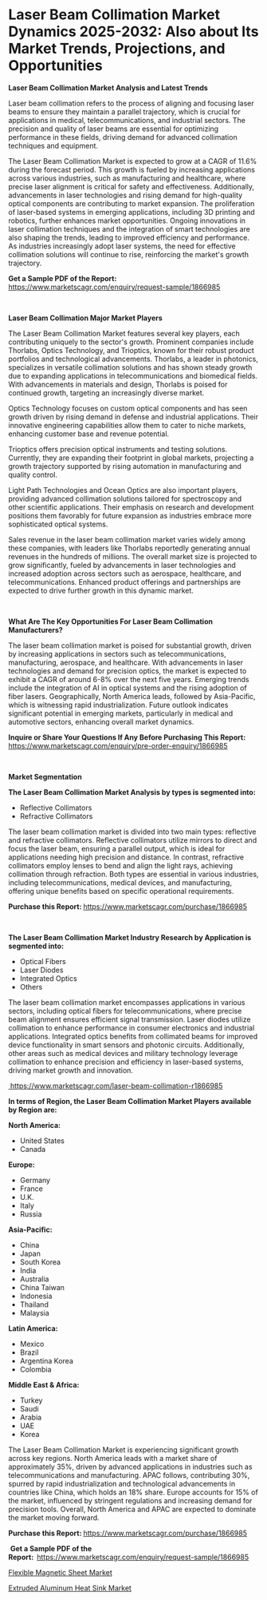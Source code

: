 <p><h1>Laser Beam Collimation Market Dynamics 2025-2032: Also about Its Market Trends, Projections, and Opportunities</h1></p><p><strong>Laser Beam Collimation Market Analysis and Latest Trends</strong></p>
<p><p>Laser beam collimation refers to the process of aligning and focusing laser beams to ensure they maintain a parallel trajectory, which is crucial for applications in medical, telecommunications, and industrial sectors. The precision and quality of laser beams are essential for optimizing performance in these fields, driving demand for advanced collimation techniques and equipment.</p><p>The Laser Beam Collimation Market is expected to grow at a CAGR of 11.6% during the forecast period. This growth is fueled by increasing applications across various industries, such as manufacturing and healthcare, where precise laser alignment is critical for safety and effectiveness. Additionally, advancements in laser technologies and rising demand for high-quality optical components are contributing to market expansion. The proliferation of laser-based systems in emerging applications, including 3D printing and robotics, further enhances market opportunities. Ongoing innovations in laser collimation techniques and the integration of smart technologies are also shaping the trends, leading to improved efficiency and performance. As industries increasingly adopt laser systems, the need for effective collimation solutions will continue to rise, reinforcing the market's growth trajectory.</p></p>
<p><strong>Get a Sample PDF of the Report:&nbsp;</strong> <a href="https://www.marketscagr.com/enquiry/request-sample/1866985?utm_campaign=1901&utm_medium=2&utm_source=Github&utm_content=ia&utm_term=06042025&utm_id=laser-beam-collimation">https://www.marketscagr.com/enquiry/request-sample/1866985</a></p>
<p>&nbsp;</p>
<p><strong>Laser Beam Collimation Major Market Players</strong></p>
<p><p>The Laser Beam Collimation Market features several key players, each contributing uniquely to the sector's growth. Prominent companies include Thorlabs, Optics Technology, and Trioptics, known for their robust product portfolios and technological advancements. Thorlabs, a leader in photonics, specializes in versatile collimation solutions and has shown steady growth due to expanding applications in telecommunications and biomedical fields. With advancements in materials and design, Thorlabs is poised for continued growth, targeting an increasingly diverse market.</p><p>Optics Technology focuses on custom optical components and has seen growth driven by rising demand in defense and industrial applications. Their innovative engineering capabilities allow them to cater to niche markets, enhancing customer base and revenue potential. </p><p>Trioptics offers precision optical instruments and testing solutions. Currently, they are expanding their footprint in global markets, projecting a growth trajectory supported by rising automation in manufacturing and quality control.</p><p>Light Path Technologies and Ocean Optics are also important players, providing advanced collimation solutions tailored for spectroscopy and other scientific applications. Their emphasis on research and development positions them favorably for future expansion as industries embrace more sophisticated optical systems.</p><p>Sales revenue in the laser beam collimation market varies widely among these companies, with leaders like Thorlabs reportedly generating annual revenues in the hundreds of millions. The overall market size is projected to grow significantly, fueled by advancements in laser technologies and increased adoption across sectors such as aerospace, healthcare, and telecommunications. Enhanced product offerings and partnerships are expected to drive further growth in this dynamic market.</p></p>
<p>&nbsp;</p>
<p><strong>What Are The Key Opportunities For Laser Beam Collimation Manufacturers?</strong></p>
<p><p>The laser beam collimation market is poised for substantial growth, driven by increasing applications in sectors such as telecommunications, manufacturing, aerospace, and healthcare. With advancements in laser technologies and demand for precision optics, the market is expected to exhibit a CAGR of around 6-8% over the next five years. Emerging trends include the integration of AI in optical systems and the rising adoption of fiber lasers. Geographically, North America leads, followed by Asia-Pacific, which is witnessing rapid industrialization. Future outlook indicates significant potential in emerging markets, particularly in medical and automotive sectors, enhancing overall market dynamics.</p></p>
<p><strong>Inquire or Share Your Questions If Any Before Purchasing This Report:</strong> <a href="https://www.marketscagr.com/enquiry/pre-order-enquiry/1866985?utm_campaign=1901&utm_medium=2&utm_source=Github&utm_content=ia&utm_term=06042025&utm_id=laser-beam-collimation">https://www.marketscagr.com/enquiry/pre-order-enquiry/1866985</a></p>
<p>&nbsp;</p>
<p><strong>Market Segmentation</strong></p>
<p><strong>The Laser Beam Collimation Market Analysis by types is segmented into:</strong></p>
<p><ul><li>Reflective Collimators</li><li>Refractive Collimators</li></ul></p>
<p><p>The laser beam collimation market is divided into two main types: reflective and refractive collimators. Reflective collimators utilize mirrors to direct and focus the laser beam, ensuring a parallel output, which is ideal for applications needing high precision and distance. In contrast, refractive collimators employ lenses to bend and align the light rays, achieving collimation through refraction. Both types are essential in various industries, including telecommunications, medical devices, and manufacturing, offering unique benefits based on specific operational requirements.</p></p>
<p><strong>Purchase this Report:&nbsp;</strong><a href="https://www.marketscagr.com/purchase/1866985?utm_campaign=1901&utm_medium=2&utm_source=Github&utm_content=ia&utm_term=06042025&utm_id=laser-beam-collimation">https://www.marketscagr.com/purchase/1866985</a></p>
<p>&nbsp;</p>
<p><strong>The Laser Beam Collimation Market Industry Research by Application is segmented into:</strong></p>
<p><ul><li>Optical Fibers</li><li>Laser Diodes</li><li>Integrated Optics</li><li>Others</li></ul></p>
<p><p>The laser beam collimation market encompasses applications in various sectors, including optical fibers for telecommunications, where precise beam alignment ensures efficient signal transmission. Laser diodes utilize collimation to enhance performance in consumer electronics and industrial applications. Integrated optics benefits from collimated beams for improved device functionality in smart sensors and photonic circuits. Additionally, other areas such as medical devices and military technology leverage collimation to enhance precision and efficiency in laser-based systems, driving market growth and innovation.</p></p>
<p><a href="https://www.marketscagr.com/laser-beam-collimation-r1866985?utm_campaign=1901&utm_medium=2&utm_source=Github&utm_content=ia&utm_term=06042025&utm_id=laser-beam-collimation">&nbsp;https://www.marketscagr.com/laser-beam-collimation-r1866985</a></p>
<p><strong>In terms of Region, the Laser Beam Collimation Market Players available by Region are:</strong></p>
<p>
    <p> <strong> North America: </strong>
        <ul>
            <li>United States</li>
            <li>Canada</li>
        </ul>
        </p> 
    <p> <strong> Europe: </strong>
        <ul>
            <li>Germany</li>
            <li>France</li>
            <li>U.K.</li>
            <li>Italy</li>
            <li>Russia</li>
        </ul>
        </p> 
    <p> <strong> Asia-Pacific: </strong>
        <ul>
            <li>China</li>
            <li>Japan</li>
            <li>South Korea</li>
            <li>India</li>
            <li>Australia</li>
            <li>China Taiwan</li>
            <li>Indonesia</li>
            <li>Thailand</li>
            <li>Malaysia</li>
        </ul>
        </p> 
    <p> <strong> Latin America: </strong>
        <ul>
            <li>Mexico</li>
            <li>Brazil</li>
            <li>Argentina Korea</li>
            <li>Colombia</li>
        </ul>
        </p> 
    <p> <strong> Middle East & Africa: </strong>
        <ul>
            <li>Turkey</li>
            <li>Saudi</li>
            <li>Arabia</li>
            <li>UAE</li>
            <li>Korea</li>
        </ul>
    </p>
    </p>
<p><p>The Laser Beam Collimation Market is experiencing significant growth across key regions. North America leads with a market share of approximately 35%, driven by advanced applications in industries such as telecommunications and manufacturing. APAC follows, contributing 30%, spurred by rapid industrialization and technological advancements in countries like China, which holds an 18% share. Europe accounts for 15% of the market, influenced by stringent regulations and increasing demand for precision tools. Overall, North America and APAC are expected to dominate the market moving forward.</p></p>
<p><strong>Purchase this Report: </strong><a href="https://www.marketscagr.com/purchase/1866985?utm_campaign=1901&utm_medium=2&utm_source=Github&utm_content=ia&utm_term=06042025&utm_id=laser-beam-collimation">https://www.marketscagr.com/purchase/1866985</a></p>
<p>&nbsp;<strong>Get a Sample PDF of the Report:&nbsp;&nbsp;</strong><a href="https://www.marketscagr.com/enquiry/request-sample/1866985?utm_campaign=1901&utm_medium=2&utm_source=Github&utm_content=ia&utm_term=06042025&utm_id=laser-beam-collimation">https://www.marketscagr.com/enquiry/request-sample/1866985</a></p>
<p><strong></strong></p>
<p><p><a href="https://github.com/AKSHATREPORTPRIME/Market-Research-Report-List-7/blob/main/flexible-magnetic-sheet-market.md?utm_campaign=1901&utm_medium=2&utm_source=Github&utm_content=ia&utm_term=06042025&utm_id=laser-beam-collimation">Flexible Magnetic Sheet Market</a></p><p><a href="https://github.com/indrystar/Market-Research-Report-List-5/blob/main/extruded-aluminum-heat-sink-market.md?utm_campaign=1901&utm_medium=2&utm_source=Github&utm_content=ia&utm_term=06042025&utm_id=laser-beam-collimation">Extruded Aluminum Heat Sink Market</a></p></p>
